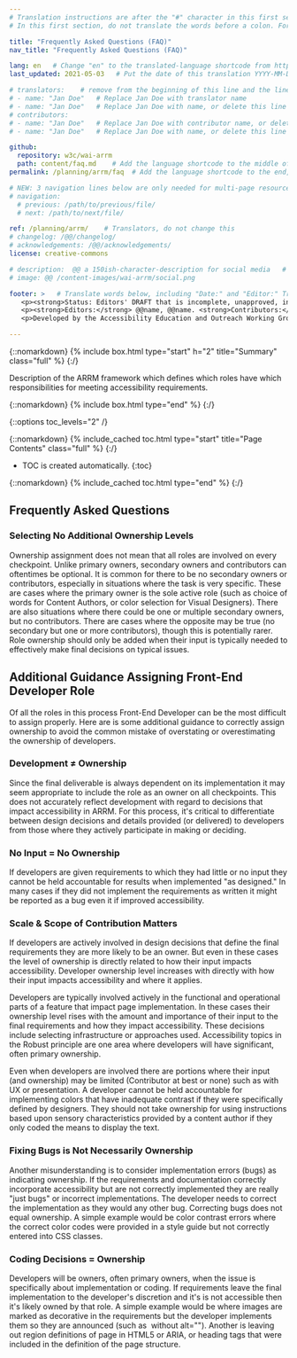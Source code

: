 ```yaml
---
# Translation instructions are after the "#" character in this first section. They are comments that do not show up in the web page. You do not need to translate the instructions after #.
# In this first section, do not translate the words before a colon. For example, do not translate "title:". Do translate the text after "title:".

title: "Frequently Asked Questions (FAQ)"
nav_title: "Frequently Asked Questions (FAQ)" 

lang: en   # Change "en" to the translated-language shortcode from https://www.iana.org/assignments/language-subtag-registry/language-subtag-registry
last_updated: 2021-05-03   # Put the date of this translation YYYY-MM-DD (with month in the middle)

# translators:    # remove from the beginning of this line and the lines below: "# " (the hash sign and the space)
# - name: "Jan Doe"   # Replace Jan Doe with translator name
# - name: "Jan Doe"   # Replace Jan Doe with name, or delete this line if not multiple translators
# contributors:
# - name: "Jan Doe"   # Replace Jan Doe with contributor name, or delete this line if none
# - name: "Jan Doe"   # Replace Jan Doe with name, or delete this line if not multiple contributors

github:
  repository: w3c/wai-arrm
  path: content/faq.md    # Add the language shortcode to the middle of the filename, for example: content/index.fr.md
permalink: /planning/arrm/faq  # Add the language shortcode to the end, with no slash at end, for example: /planning/arrm/fr

# NEW: 3 navigation lines below are only needed for multi-page resources where you have previous and next at the bottom. If so, un-comment them; otherwise delete these lines.
# navigation:
  # previous: /path/to/previous/file/
  # next: /path/to/next/file/

ref: /planning/arrm/    # Translators, do not change this
# changelog: /@@/changelog/
# acknowledgements: /@@/acknowledgements/
license: creative-commons

# description:  @@ a 150ish-character-description for social media   # translate the description
# image: @@ /content-images/wai-arrm/social.png

footer: >   # Translate words below, including "Date:" and "Editor:" Translate the Working Group name. Leave the Working Group acronym in English. Do *not* change the dates in the footer below.
   <p><strong>Status: Editors' DRAFT that is incomplete, unapproved, in progress </strong><strong>Date:</strong> Updated @@ Month 2021. First published Month 20@@. <!-- CHANGELOG. --></p>
   <p><strong>Editors:</strong> @@name, @@name. <strong>Contributors:</strong> @@name, @@name, and <a href=”https://www.w3.org/groups/wg/@@wg/participants”>participants of the @@WG</a>.<!-- ACKNOWLEDGEMENTS lists additional contributors. --></p>
   <p>Developed by the Accessibility Education and Outreach Working Group (<a href="http://www.w3.org/WAI/EO/">EOWG</a>).</p>

---
```


{::nomarkdown}
{% include box.html type="start" h="2" title="Summary" class="full" %}
{:/}

Description of the ARRM framework which defines which roles have which responsibilities for meeting accessibility requirements.

{::nomarkdown}
{% include box.html type="end" %}
{:/}

{::options toc_levels="2" /}

{::nomarkdown}
{% include_cached toc.html type="start" title="Page Contents" class="full" %}
{:/}

-   TOC is created automatically.
{:toc}

{::nomarkdown}
{% include_cached toc.html type="end" %}
{:/}

## Frequently Asked Questions

### Selecting No Additional Ownership Levels

Ownership assignment does not mean that all roles are involved on every checkpoint. Unlike primary owners, secondary owners and contributors can oftentimes be optional. It is common for there to be no secondary owners or contributors, especially in situations where the task is very specific. These are cases where the primary owner is the sole active role (such as choice of words for Content Authors, or color selection for Visual Designers). There are also situations where there could be one or multiple secondary owners, but no contributors. There are cases where the opposite may be true (no secondary but one or more contributors), though this is potentially rarer. Role ownership should only be added when their input is typically needed to effectively make final decisions on typical issues.

## Additional Guidance Assigning Front-End Developer Role

Of all the roles in this process Front-End Developer can be the most difficult to assign properly. Here are is some additional guidance to correctly assign ownership to avoid the common mistake of overstating or overestimating the ownership of developers.

### Development ≠ Ownership

Since the final deliverable is always dependent on its implementation it may seem appropriate to include the role as an owner on all checkpoints. This does not accurately reflect development with regard to decisions that impact accessibility in ARRM. For this process, it's critical to differentiate between design decisions and details provided (or delivered) to developers from those where they actively participate in making or deciding.

### No Input = No Ownership

If developers are given requirements to which they had little or no input they cannot be held accountable for results when implemented "as designed." In many cases if they did not implement the requirements as written it might be reported as a bug even it if improved accessibility.

### Scale & Scope of Contribution Matters

If developers are actively involved in design decisions that define the final requirements they are more likely to be an owner. But even in these cases the level of ownership is directly related to how their input impacts accessibility. Developer ownership level increases with directly with how their input impacts accessibility and where it applies.

Developers are typically involved actively in the functional and operational parts of a feature that impact page implementation. In these cases their ownership level rises with the amount and importance of their input to the final requirements and how they impact accessibility. These decisions include selecting infrastructure or approaches used. Accessibility topics in the Robust principle are one area where developers will have significant, often primary ownership.

Even when developers are involved there are portions where their input (and ownership) may be limited (Contributor at best or none) such as with UX or presentation. A developer cannot be held accountable for implementing colors that have inadequate contrast if they were specifically defined by designers. They should not take ownership for using instructions based upon sensory characteristics provided by a content author if they only coded the means to display the text.

### Fixing Bugs is Not Necessarily Ownership

Another misunderstanding is to consider implementation errors (bugs) as indicating ownership. If the requirements and documentation correctly incorporate accessibility but are not correctly implemented they are really "just bugs" or incorrect implementations. The developer needs to correct the implementation as they would any other bug. Correcting bugs does not equal ownership. A simple example would be color contrast errors where the correct color codes were provided in a style guide but not correctly entered into CSS classes.

### Coding Decisions = Ownership

Developers will be owners, often primary owners, when the issue is specifically about implementation or coding. If requirements leave the final implementation to the developer's discretion and it's is not accessible then it's likely owned by that role. A simple example would be where images are marked as decorative in the requirements but the developer implements them so they are announced (such as <img> without alt=""). Another is leaving out region definitions of page in HTML5 or ARIA, or heading tags that were included in the definition of the page structure.
